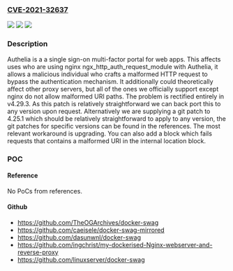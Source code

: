 ### [CVE-2021-32637](https://cve.mitre.org/cgi-bin/cvename.cgi?name=CVE-2021-32637)
![](https://img.shields.io/static/v1?label=Product&message=authelia&color=blue)
![](https://img.shields.io/static/v1?label=Version&message=n%2Fa&color=blue)
![](https://img.shields.io/static/v1?label=Vulnerability&message=CWE-287%3A%20Improper%20Authentication&color=brighgreen)

### Description

Authelia is a a single sign-on multi-factor portal for web apps. This affects uses who are using nginx ngx_http_auth_request_module with Authelia, it allows a malicious individual who crafts a malformed HTTP request to bypass the authentication mechanism. It additionally could theoretically affect other proxy servers, but all of the ones we officially support except nginx do not allow malformed URI paths. The problem is rectified entirely in v4.29.3. As this patch is relatively straightforward we can back port this to any version upon request. Alternatively we are supplying a git patch to 4.25.1 which should be relatively straightforward to apply to any version, the git patches for specific versions can be found in the references. The most relevant workaround is upgrading. You can also add a block which fails requests that contains a malformed URI in the internal location block.

### POC

#### Reference
No PoCs from references.

#### Github
- https://github.com/TheOGArchives/docker-swag
- https://github.com/caeisele/docker-swag-mirrored
- https://github.com/dasunwnl/docker-swag
- https://github.com/ingchrist/my-dockerised-Nginx-webserver-and-reverse-proxy
- https://github.com/linuxserver/docker-swag

